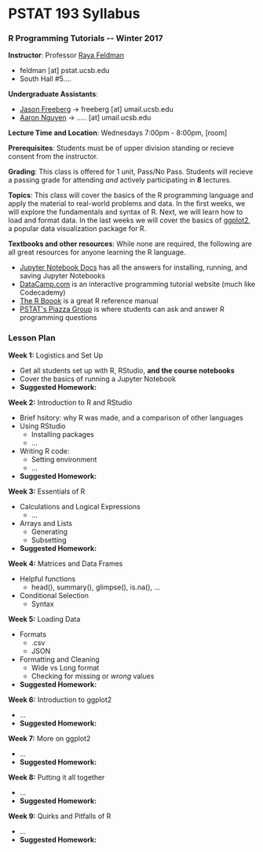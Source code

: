 # PSTAT 193 Syllabus
### R Programming Tutorials -- Winter 2017

**Instructor**:
Professor [Raya Feldman](http://www.pstat.ucsb.edu/faculty%20pages/FELDMAN.htm)
- feldman [at] pstat.ucsb.edu
- South Hall #5....

**Undergraduate Assistants**:
- [Jason Freeberg](https://www.linkedin.com/in/jfreeberg) -> freeberg [at] umail.ucsb.edu
- [Aaron Nguyen](https://www.linkedin.com/in/aaronknguyen) -> ..... [at] umail.ucsb.edu

**Lecture Time and Location**:
Wednesdays 7:00pm - 8:00pm, [room]

**Prerequisites**: Students must be of upper division standing or recieve consent from the instructor. 

**Grading**: This class is offered for 1 unit, Pass/No Pass. Students will recieve a passing grade for attending *and* actively participating in **8** lectures. 

**Topics**: This class will cover the basics of the R programming language and apply the material to real-world problems and data. In the first weeks, we will explore the fundamentals and syntax of R. Next, we will learn how to load and format data. In the last weeks we will cover the basics of [ggplot2](https://en.wikipedia.org/wiki/Ggplot2), a popular data visualization package for R.

**Textbooks and other resources**: While none are required, the following are all great resources for anyone learning the R language.
- [Jupyter Notebook Docs](http://jupyter-notebook.readthedocs.io/en/latest/) has all the answers for installing, running, and saving Jupyter Notebooks
- [DataCamp.com](https://www.datacamp.com/courses?learn=r_programming) is an interactive programming tutorial website (much like Codecademy)
- [The R Boook](https://www.cs.upc.edu/~robert/teaching/estadistica/TheRBook.pdf) is a great R reference manual
- [PSTAT's Piazza Group](https://piazza.com/ucsb/other/pstat199) is where students can ask and answer R programming questions

### Lesson Plan

**Week 1:** Logistics and Set Up
- Get all students set up with R, RStudio, **and the course notebooks**
- Cover the basics of running a Jupyter Notebook
- **Suggested Homework:**

**Week 2:** Introduction to R and RStudio
- Brief hsitory: why R was made, and a comparison of other languages
- Using RStudio
  - Installing packages
  - ...
- Writing R code:
  - Setting environment
  - ...
- **Suggested Homework:**
 
**Week 3:** Essentials of R
- Calculations and Logical Expressions
  - ...
- Arrays and Lists
  - Generating
  - Subsetting
- **Suggested Homework:**
 
**Week 4:** Matrices and Data Frames
- Helpful functions
  - head(), summary(), glimpse(), is.na(), ...
- Conditional Selection
  - Syntax
 
**Week 5:** Loading Data
- Formats
  - .csv
  - JSON
- Formatting and Cleaning
  - Wide vs Long format
  - Checking for missing or *wrong* values
- **Suggested Homework:**
 
**Week 6:** Introduction to ggplot2
- ...
- **Suggested Homework:**
 
**Week 7:** More on ggplot2
- ...
- **Suggested Homework:**
 
**Week 8:** Putting it all together
- ...
- **Suggested Homework:**

**Week 9:** Quirks and Pitfalls of R
- ...
- **Suggested Homework:**
